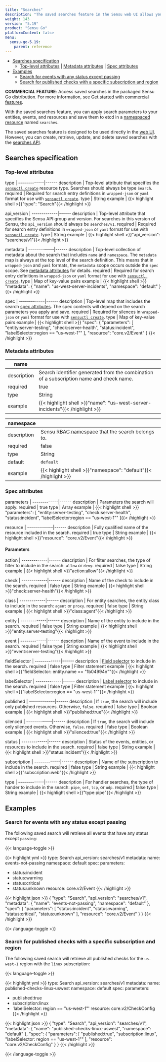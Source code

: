```yaml
---
title: "Searches"
description: "The saved searches feature in the Sensu web UI allows you to create, update, and delete saved searches. Read the reference doc to learn about saved searches in Sensu."
weight: 143
version: "5.19"
product: "Sensu Go"
platformContent: false
menu:
  sensu-go-5.19:
    parent: reference
---
```


- [Searches specification](#searches-specification)
  - [Top-level attributes](#top-level-attributes) | [Metadata attributes](#metadata-attributes) | [Spec attributes](#spec-attributes)
- [Examples](#examples)
	- [Search for events with any status except passing](#search-for-events-with-any-status-except-passing)
  - [Search for published checks with a specific subscription and region ](#search-for-published-checks-with-a-specific-subscription-and-region)

**COMMERCIAL FEATURE**: Access saved searches in the packaged Sensu Go distribution.
For more information, see [Get started with commercial features][1].

With the saved searches feature, you can apply search parameters to your entities, events, and resources and save them to etcd in a [namespaced resource][2] named `searches`.

The saved searches feature is designed to be used directly in the [web UI][3].
However, you can create, retrieve, update, and delete saved searches with the [searches API][4].

## Searches specification

### Top-level attributes

type         | 
-------------|------
description  | Top-level attribute that specifies the [`sensuctl create`][6] resource type. Searches should always be type `Search`.
required     | Required for search entry definitions in `wrapped-json` or `yaml` format for use with [`sensuctl create`][6].
type         | String
example      | {{< highlight shell >}}"type": "Search"{{< /highlight >}}

api_version  | 
-------------|------
description  | Top-level attribute that specifies the Sensu API group and version. For searches in this version of Sensu, the `api_version` should always be `searches/v1`.
required     | Required for search entry definitions in `wrapped-json` or `yaml` format for use with [`sensuctl create`][6].
type         | String
example      | {{< highlight shell >}}"api_version": "searches/v1"{{< /highlight >}}

metadata     | 
-------------|------
description  | Top-level collection of metadata about the search that includes `name` and `namespace`. The `metadata` map is always at the top level of the search definition. This means that in `wrapped-json` and `yaml` formats, the `metadata` scope occurs outside the `spec` scope. See [metadata attributes][5] for details.
required     | Required for search entry definitions in `wrapped-json` or `yaml` format for use with [`sensuctl create`][6].
type         | Map of key-value pairs
example      | {{< highlight shell >}}
"metadata": {
  "name": "us-west-server-incidents",
  "namespace": "default"
}
{{< /highlight >}}

spec         | 
-------------|------
description  | Top-level map that includes the search [spec attributes][7]. The spec contents will depend on the search parameters you apply and save.
required     | Required for silences in `wrapped-json` or `yaml` format for use with [`sensuctl create`][6].
type         | Map of key-value pairs
example      | {{< highlight shell >}}
"spec": {
  "parameters": [
    "entity:server-testing",
    "check:server-health",
    "status:incident",
    "labelSelector:region == \"us-west-1\""
  ],
  "resource": "core.v2/Event"
}
{{< /highlight >}}

### Metadata attributes

| name       |      |
-------------|------ 
description  | Search identifier generated from the combination of a subscription name and check name.
required     | true
type         | String
example      | {{< highlight shell >}}"name": "us-west-server-incidents"{{< /highlight >}}

| namespace  |      |
-------------|------
description  | Sensu [RBAC namespace][8] that the search belongs to.
required     | false
type         | String
default      | `default`
example      | {{< highlight shell >}}"namespace": "default"{{< /highlight >}}

### Spec attributes

parameters   | 
-------------|------ 
description  | Parameters the search will apply.
required     | true
type         | Array
example      | {{< highlight shell >}}
"parameters": [
  "entity:server-testing",
  "check:server-health",
  "status:incident",
  "labelSelector:region == \"us-west-1\""
]{{< /highlight >}}

resource     | 
-------------|------ 
description  | Fully qualified name of the resource included in the search.
required     | true
type         | String
example      | {{< highlight shell >}}"resource": "core.v2/Event"{{< /highlight >}}

#### Parameters

action       | 
-------------|------ 
description  | For filter searches, the type of filter to include in the search: `allow` or `deny`.
required     | false
type         | String
example      | {{< highlight shell >}}"action:allow"{{< /highlight >}}

check        | 
-------------|------ 
description  | Name of the check to include in the search.
required     | false
type         | String
example      | {{< highlight shell >}}"check:server-health"{{< /highlight >}}

class        | 
-------------|------ 
description  | For entity searches, the entity class to include in the search: `agent` or `proxy`.
required     | false
type         | String
example      | {{< highlight shell >}}"class:agent"{{< /highlight >}}

entity       | 
-------------|------ 
description  | Name of the entity to include in the search.
required     | false
type         | String
example      | {{< highlight shell >}}"entity:server-testing"{{< /highlight >}}

event        | 
-------------|------ 
description  | Name of the event to include in the search.
required     | false
type         | String
example      | {{< highlight shell >}}"event:server-testing"{{< /highlight >}}

fieldSelector | 
-------------|------ 
description  | [Field selector][9] to include in the search.
required     | false
type         | Filter statement
example      | {{< highlight shell >}}"fieldSelector: entity.name == \"1b04994n\""{{< /highlight >}}

labelSelector | 
-------------|------ 
description  | [Label selector][10] to include in the search.
required     | false
type         | Filter statement
example      | {{< highlight shell >}}"labelSelector:region == \"us-west-1\""{{< /highlight >}}

published    | 
-------------|------ 
description  | If `true`, the search will include only published resources. Otherwise, `false`. 
required     | false
type         | Boolean
example      | {{< highlight shell >}}"published:true"{{< /highlight >}}

silenced     | 
-------------|------ 
description  | If `true`, the search will include only silenced events. Otherwise, `false`. 
required     | false
type         | Boolean
example      | {{< highlight shell >}}"silenced:true"{{< /highlight >}}

status       | 
-------------|------ 
description  | Status of the events, entities, or resources to include in the search.
required     | false
type         | String
example      | {{< highlight shell >}}"status:incident"{{< /highlight >}}

subscription | 
-------------|------ 
description  | Name of the subscription to include in the search. 
required     | false
type         | String
example      | {{< highlight shell >}}"subscription:web"{{< /highlight >}}

type         | 
-------------|------ 
description  | For handler searches, the type of hander to include in the search: `pipe`, `set`, `tcp`, or `udp`.
required     | false
type         | String
example      | {{< highlight shell >}}"type:pipe"{{< /highlight >}}

## Examples

### Search for events with any status except passing

The following saved search will retrieve all events that have any status except `passing`:

{{< language-toggle >}}

{{< highlight yml >}}
type: Search
api_version: searches/v1
metadata:
  name: events-not-passing
  namespace: default
spec:
  parameters:
  - status:incident
  - status:warning
  - status:critical
  - status:unknown
  resource: core.v2/Event
{{< /highlight >}}

{{< highlight json >}}
{
  "type": "Search",
  "api_version": "searches/v1",
  "metadata": {
    "name": "events-not-passing",
    "namespace": "default"
  },
  "spec": {
    "parameters": [
      "status:incident",
      "status:warning",
      "status:critical",
      "status:unknown"
    ],
    "resource": "core.v2/Event"
  }
}
{{< /highlight >}}

{{< /language-toggle >}}

### Search for published checks with a specific subscription and region

The following saved search will retrieve all published checks for the `us-west-1` region with the `linux` subscription:

{{< language-toggle >}}

{{< highlight yml >}}
type: Search
api_version: searches/v1
metadata:
  name: published-checks-linux-uswest
  namespace: default
spec:
  parameters:
  - published:true
  - subscription:linux
  - 'labelSelector: region == "us-west-1"'
  resource: core.v2/CheckConfig
{{< /highlight >}}

{{< highlight json >}}
{
  "type": "Search",
  "api_version": "searches/v1",
  "metadata": {
    "name": "published-checks-linux-uswest",
    "namespace": "default"
  },
  "spec": {
    "parameters": [
      "published:true",
      "subscription:linux",
      "labelSelector: region == \"us-west-1\""
    ],
    "resource": "core.v2/CheckConfig"
  }
}
{{< /highlight >}}

{{< /language-toggle >}}


[1]: ../../commercial/
[2]: ../../reference/rbac/#namespaced-resource-types
[3]: ../../dashboard/filtering/#save-a-filtered-search
[4]: ../../api/searches
[5]: #metadata-attributes
[6]: ../../sensuctl/reference#create-resources
[7]: #spec-attributes
[8]: ../rbac#namespaces
[9]: ../../api/overview/#field-selector
[10]: ../../api/overview/#label-selector
